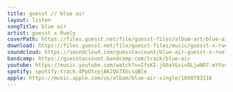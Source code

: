```yaml
---
title: guesst // blue air
layout: listen
songTitle: blue air
artist: guesst x Ruely
coverPath: https://files.guesst.net/file/guesst-files/album-art/blue-air-cover.jpg
download: https://files.guesst.net/file/guesst-files/music/guesst-x-ruely-blue-air.aif
soundcloud: https://soundcloud.com/guesstaccount/blue-air-guesst-x-ruely
bandcamp: https://guesstaccount.bandcamp.com/track/blue-air
youtube: https://music.youtube.com/watch?v=IfsKI-jG0aY&si=DLjwNO7-mYYvdHYe
spotify: spotify:track:4PpOtxyjAK2QG7XVcsqBle
apple: https://music.apple.com/us/album/blue-air-single/1698783116
---
```

